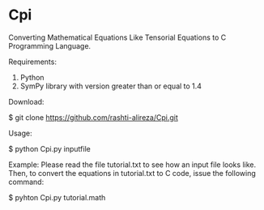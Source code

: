 # Cpi
Converting Mathematical Equations Like Tensorial Equations to C Programming Language.

Requirements:
1. Python
2. SymPy library with version greater than or equal to 1.4

Download:

$ git clone https://github.com/rashti-alireza/Cpi.git

Usage:

$ python Cpi.py inputfile

Example:
Please read the file tutorial.txt to see how an input file looks like.
Then, to convert the equations in tutorial.txt to C code,
issue the following command:

$ pyhton Cpi.py tutorial.math
